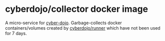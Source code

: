 
# cyberdojo/collector docker image

A micro-service for [cyber-dojo](http://cyber-dojo.org).
Garbage-collects docker containers/volumes created by
[cyberdojo/runner](https://github.com/cyber-dojo/runner)
which have not been used for 7 days.
